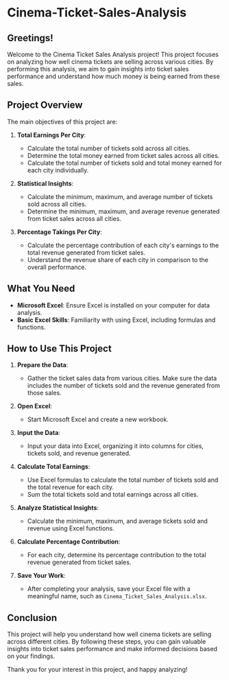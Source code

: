 # Cinema-Ticket-Sales-Analysis


## Greetings!

Welcome to the Cinema Ticket Sales Analysis project! This project focuses on analyzing how well cinema tickets are selling across various cities. By performing this analysis, we aim to gain insights into ticket sales performance and understand how much money is being earned from these sales.

## Project Overview

The main objectives of this project are:

1. **Total Earnings Per City**:
   - Calculate the total number of tickets sold across all cities.
   - Determine the total money earned from ticket sales across all cities.
   - Calculate the total number of tickets sold and total money earned for each city individually.

2. **Statistical Insights**:
   - Calculate the minimum, maximum, and average number of tickets sold across all cities.
   - Determine the minimum, maximum, and average revenue generated from ticket sales across all cities.

3. **Percentage Takings Per City**:
   - Calculate the percentage contribution of each city's earnings to the total revenue generated from ticket sales.
   - Understand the revenue share of each city in comparison to the overall performance.

## What You Need

- **Microsoft Excel**: Ensure Excel is installed on your computer for data analysis.
- **Basic Excel Skills**: Familiarity with using Excel, including formulas and functions.

## How to Use This Project

1. **Prepare the Data**:
   - Gather the ticket sales data from various cities. Make sure the data includes the number of tickets sold and the revenue generated from those sales.

2. **Open Excel**:
   - Start Microsoft Excel and create a new workbook.

3. **Input the Data**:
   - Input your data into Excel, organizing it into columns for cities, tickets sold, and revenue generated.

4. **Calculate Total Earnings**:
   - Use Excel formulas to calculate the total number of tickets sold and the total revenue for each city.
   - Sum the total tickets sold and total earnings across all cities.

5. **Analyze Statistical Insights**:
   - Calculate the minimum, maximum, and average tickets sold and revenue using Excel functions.

6. **Calculate Percentage Contribution**:
   - For each city, determine its percentage contribution to the total revenue generated from ticket sales.

7. **Save Your Work**:
   - After completing your analysis, save your Excel file with a meaningful name, such as `Cinema_Ticket_Sales_Analysis.xlsx`.

## Conclusion

This project will help you understand how well cinema tickets are selling across different cities. By following these steps, you can gain valuable insights into ticket sales performance and make informed decisions based on your findings.

Thank you for your interest in this project, and happy analyzing!
